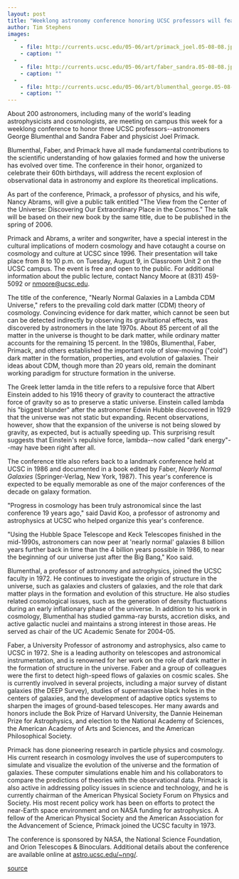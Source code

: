 ```yaml
---
layout: post
title: "Weeklong astronomy conference honoring UCSC professors will feature a public lecture on Tuesday, August 9"
author: Tim Stephens
images:
  -
    - file: http://currents.ucsc.edu/05-06/art/primack_joel.05-08-08.jpg
    - caption: ""
  -
    - file: http://currents.ucsc.edu/05-06/art/faber_sandra.05-08-08.jpg
    - caption: ""
  -
    - file: http://currents.ucsc.edu/05-06/art/blumenthal_george.05-08-08.jpg
    - caption: ""
---
```


About 200 astronomers, including many of the world's leading astrophysicists and cosmologists, are meeting on campus this week for a weeklong conference to honor three UCSC professors--astronomers George Blumenthal and Sandra Faber and physicist Joel Primack.

Blumenthal, Faber, and Primack have all made fundamental contributions to the scientific understanding of how galaxies formed and how the universe has evolved over time. The conference in their honor, organized to celebrate their 60th birthdays, will address the recent explosion of observational data in astronomy and explore its theoretical implications.

As part of the conference, Primack, a professor of physics, and his wife, Nancy Abrams, will give a public talk entitled "The View from the Center of the Universe: Discovering Our Extraordinary Place in the Cosmos." The talk will be based on their new book by the same title, due to be published in the spring of 2006.

Primack and Abrams, a writer and songwriter, have a special interest in the cultural implications of modern cosmology and have cotaught a course on cosmology and culture at UCSC since 1996\. Their presentation will take place from 8 to 10 p.m. on Tuesday, August 9, in Classroom Unit 2 on the UCSC campus. The event is free and open to the public. For additional information about the public lecture, contact Nancy Moore at (831) 459-5092 or [nmoore@ucsc.edu][1].

The title of the conference, "Nearly Normal Galaxies in a Lambda CDM Universe," refers to the prevailing cold dark matter (CDM) theory of cosmology. Convincing evidence for dark matter, which cannot be seen but can be detected indirectly by observing its gravitational effects, was discovered by astronomers in the late 1970s. About 85 percent of all the matter in the universe is thought to be dark matter, while ordinary matter accounts for the remaining 15 percent. In the 1980s, Blumenthal, Faber, Primack, and others established the important role of slow-moving ("cold") dark matter in the formation, properties, and evolution of galaxies. Their ideas about CDM, though more than 20 years old, remain the dominant working paradigm for structure formation in the universe.

The Greek letter lamda in the title refers to a repulsive force that Albert Einstein added to his 1916 theory of gravity to counteract the attractive force of gravity so as to preserve a static universe. Einstein called lambda his "biggest blunder" after the astronomer Edwin Hubble discovered in 1929 that the universe was not static but expanding. Recent observations, however, show that the expansion of the universe is not being slowed by gravity, as expected, but is actually speeding up. This surprising result suggests that Einstein's repulsive force, lambda--now called "dark energy"--may have been right after all.

The conference title also refers back to a landmark conference held at UCSC in 1986 and documented in a book edited by Faber, _Nearly Normal Galaxies_ (Springer-Verlag, New York, 1987). This year's conference is expected to be equally memorable as one of the major conferences of the decade on galaxy formation.

"Progress in cosmology has been truly astronomical since the last conference 19 years ago," said David Koo, a professor of astronomy and astrophysics at UCSC who helped organize this year's conference.

"Using the Hubble Space Telescope and Keck Telescopes finished in the mid-1990s, astronomers can now peer at 'nearly normal' galaxies 8 billion years further back in time than the 4 billion years possible in 1986, to near the beginning of our universe just after the Big Bang," Koo said.

Blumenthal, a professor of astronomy and astrophysics, joined the UCSC faculty in 1972. He continues to investigate the origin of structure in the universe, such as galaxies and clusters of galaxies, and the role that dark matter plays in the formation and evolution of this structure. He also studies related cosmological issues, such as the generation of density fluctuations during an early inflationary phase of the universe. In addition to his work in cosmology, Blumenthal has studied gamma-ray bursts, accretion disks, and active galactic nuclei and maintains a strong interest in those areas. He served as chair of the UC Academic Senate for 2004-05.

Faber, a University Professor of astronomy and astrophysics, also came to UCSC in 1972. She is a leading authority on telescopes and astronomical instrumentation, and is renowned for her work on the role of dark matter in the formation of structure in the universe. Faber and a group of colleagues were the first to detect high-speed flows of galaxies on cosmic scales. She is currently involved in several projects, including a major survey of distant galaxies (the DEEP Survey), studies of supermassive black holes in the centers of galaxies, and the development of adaptive optics systems to sharpen the images of ground-based telescopes. Her many awards and honors include the Bok Prize of Harvard University, the Dannie Heineman Prize for Astrophysics, and election to the National Academy of Sciences, the American Academy of Arts and Sciences, and the American Philosophical Society.

Primack has done pioneering research in particle physics and cosmology. His current research in cosmology involves the use of supercomputers to simulate and visualize the evolution of the universe and the formation of galaxies. These computer simulations enable him and his collaborators to compare the predictions of theories with the observational data. Primack is also active in addressing policy issues in science and technology, and he is currently chairman of the American Physical Society Forum on Physics and Society. His most recent policy work has been on efforts to protect the near-Earth space environment and on NASA funding for astrophysics. A fellow of the American Physical Society and the American Association for the Advancement of Science, Primack joined the UCSC faculty in 1973.

The conference is sponsored by NASA, the National Science Foundation, and Orion Telescopes & Binoculars. Additional details about the conference are available online at [astro.ucsc.edu/~nng/][2].  

[1]: mailto:nmoore@ucsc.edu
[2]: http://astro.ucsc.edu/~nng/

[source](http://www1.ucsc.edu/currents/05-06/08-08/conference.asp "Permalink to conference")
